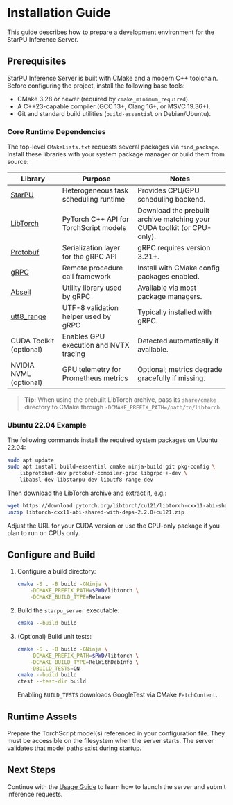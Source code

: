 # Installation Guide

This guide describes how to prepare a development environment for the
StarPU Inference Server.

## Prerequisites

StarPU Inference Server is built with CMake and a modern C++ toolchain.
Before configuring the project, install the following base tools:

- CMake 3.28 or newer (required by `cmake_minimum_required`).
- A C++23-capable compiler (GCC 13+, Clang 16+, or MSVC 19.36+).
- Git and standard build utilities (`build-essential` on Debian/Ubuntu).

### Core Runtime Dependencies

The top-level `CMakeLists.txt` requests several packages via
`find_package`. Install these libraries with your system package manager
or build them from source:

| Library | Purpose | Notes |
| --- | --- | --- |
| [StarPU](https://starpu.gitlabpages.inria.fr/) | Heterogeneous task scheduling runtime | Provides CPU/GPU scheduling backend. |
| [LibTorch](https://pytorch.org/cppdocs/installing.html) | PyTorch C++ API for TorchScript models | Download the prebuilt archive matching your CUDA toolkit (or CPU-only). |
| [Protobuf](https://github.com/protocolbuffers/protobuf) | Serialization layer for the gRPC API | gRPC requires version 3.21+. |
| [gRPC](https://grpc.io/docs/languages/cpp/quickstart/) | Remote procedure call framework | Install with CMake config packages enabled. |
| [Abseil](https://abseil.io/) | Utility library used by gRPC | Available via most package managers. |
| [utf8_range](https://github.com/protocolbuffers/utf8_range) | UTF-8 validation helper used by gRPC | Typically installed with gRPC. |
| CUDA Toolkit (optional) | Enables GPU execution and NVTX tracing | Detected automatically if available. |
| NVIDIA NVML (optional) | GPU telemetry for Prometheus metrics | Optional; metrics degrade gracefully if missing. |

> **Tip:** When using the prebuilt LibTorch archive, pass its `share/cmake`
> directory to CMake through `-DCMAKE_PREFIX_PATH=/path/to/libtorch`.

### Ubuntu 22.04 Example

The following commands install the required system packages on Ubuntu 22.04:

```bash
sudo apt update
sudo apt install build-essential cmake ninja-build git pkg-config \
    libprotobuf-dev protobuf-compiler-grpc libgrpc++-dev \
    libabsl-dev libstarpu-dev libutf8-range-dev
```

Then download the LibTorch archive and extract it, e.g.:

```bash
wget https://download.pytorch.org/libtorch/cu121/libtorch-cxx11-abi-shared-with-deps-2.2.0%2Bcu121.zip
unzip libtorch-cxx11-abi-shared-with-deps-2.2.0+cu121.zip
```

Adjust the URL for your CUDA version or use the CPU-only package if you
plan to run on CPUs only.

## Configure and Build

1. Configure a build directory:

   ```bash
   cmake -S . -B build -GNinja \
       -DCMAKE_PREFIX_PATH=$PWD/libtorch \
       -DCMAKE_BUILD_TYPE=Release
   ```

2. Build the `starpu_server` executable:

   ```bash
   cmake --build build
   ```

3. (Optional) Build unit tests:

   ```bash
   cmake -S . -B build -GNinja \
       -DCMAKE_PREFIX_PATH=$PWD/libtorch \
       -DCMAKE_BUILD_TYPE=RelWithDebInfo \
       -DBUILD_TESTS=ON
   cmake --build build
   ctest --test-dir build
   ```

   Enabling `BUILD_TESTS` downloads GoogleTest via CMake `FetchContent`.

## Runtime Assets

Prepare the TorchScript model(s) referenced in your configuration file.
They must be accessible on the filesystem when the server starts. The
server validates that model paths exist during startup.

## Next Steps

Continue with the [Usage Guide](usage.md) to learn how to launch the
server and submit inference requests.
